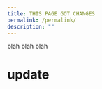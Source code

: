 ```yaml
---
title: THIS PAGE GOT CHANGES
permalink: /permalink/
description: ""
---
```

blah blah blah

# update